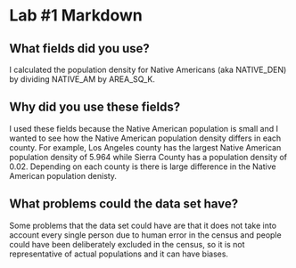 # Lab #1 Markdown 

## What fields did you use?
   I calculated the population density for Native Americans (aka NATIVE_DEN) by dividing NATIVE_AM by AREA_SQ_K. 
## Why did you use these fields?
  I used these fields because the Native American population is small and I wanted to see how the Native American population density differs in each county. For example, Los Angeles county has the largest Native American population density of 5.964 while Sierra County has a population density of 0.02. Depending on each county is there is large difference in the Native American population denisty.

## What problems could the data set have?
   Some problems that the data set could have are that it does not take into account every single person due to human error in the census and people could have been deliberately excluded in the census, so it is not representative of actual populations and it can have biases. 